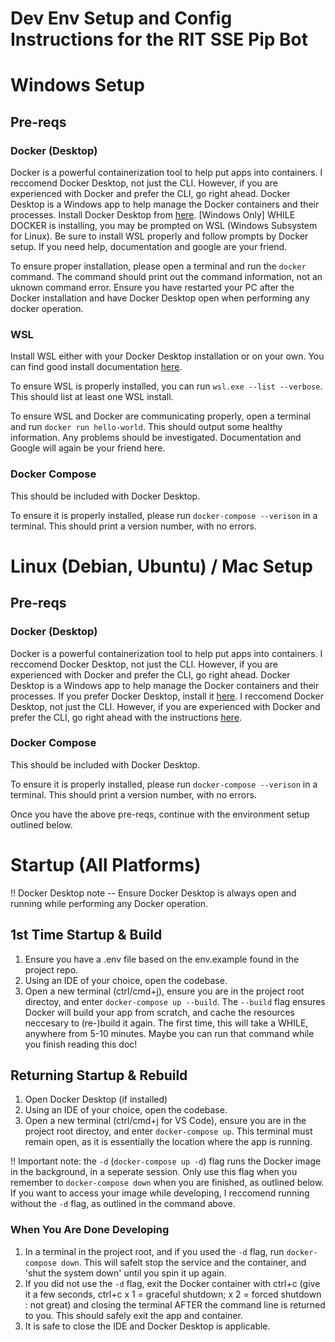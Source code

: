 # Dev Env Setup and Config Instructions for the RIT SSE Pip Bot

# Windows Setup
## Pre-reqs
### Docker (Desktop)
Docker is a powerful containerization tool to help put apps into containers. I reccomend Docker Desktop, not just the CLI. However, if you are experienced with Docker and prefer the CLI, go right ahead. Docker Desktop is a Windows app to help manage the Docker containers and their processes. 
Install Docker Desktop from [here](https://www.docker.com/products/docker-desktop/).
[Windows Only] WHILE DOCKER is installing, you may be prompted on WSL (Windows Subsystem for Linux). Be sure to install WSL properly and follow prompts by Docker setup. If you need help, documentation and google are your friend.

To ensure proper installation, please open a terminal and run the `docker` command. The command should print out the command information, not an uknown command error. Ensure you have restarted your PC after the Docker installation and have Docker Desktop open when performing any docker operation.

### WSL
Install WSL either with your Docker Desktop installation or on your own. You can find good install documentation [here](https://learn.microsoft.com/en-us/windows/wsl/install).

To ensure WSL is properly installed, you can run `wsl.exe --list --verbose`. This should list at least one WSL install. 

To ensure WSL and Docker are communicating properly, open a terminal and run `docker run hello-world`. This should output some healthy information. Any problems should be investigated. Documentation and Google will again be your friend here.

### Docker Compose
This should be included with Docker Desktop.

To ensure it is properly installed, please run `docker-compose --verison` in a terminal. This should print a version number, with no errors.


# Linux (Debian, Ubuntu) / Mac Setup
## Pre-reqs
### Docker (Desktop)
Docker is a powerful containerization tool to help put apps into containers. I reccomend Docker Desktop, not just the CLI. However, if you are experienced with Docker and prefer the CLI, go right ahead. Docker Desktop is a Windows app to help manage the Docker containers and their processes. 
If you prefer Docker Desktop, install it [here](https://www.docker.com/products/docker-desktop/). I reccomend Docker Desktop, not just the CLI. However, if you are experienced with Docker and prefer the CLI, go right ahead with the instructions [here](https://docs.docker.com/desktop/setup/install/mac-install/).

### Docker Compose
This should be included with Docker Desktop.

To ensure it is properly installed, please run `docker-compose --verison` in a terminal. This should print a version number, with no errors.

Once you have the above pre-reqs, continue with the environment setup outlined below.

# Startup (All Platforms)
!! Docker Desktop note -- Ensure Docker Desktop is always open and running while performing any Docker operation. 

## 1st Time Startup & Build
1. Ensure you have a .env file based on the env.example found in the project repo.
2. Using an IDE of your choice, open the codebase.
3. Open a new terminal (ctrl/cmd+j), ensure you are in the project root directoy, and enter `docker-compose up --build`. The `--build` flag ensures Docker will build your app from scratch, and cache the resources neccesary to (re-)build it again. The first time, this will take a WHILE, anywhere from 5-10 minutes. Maybe you can run that command while you finish reading this doc!

## Returning Startup & Rebuild
1. Open Docker Desktop (if installed)
2. Using an IDE of your choice, open the codebase.
3. Open a new terminal (ctrl/cmd+j for VS Code), ensure you are in the project root directoy, and enter `docker-compose up`. This terminal must remain open, as it is essentially the location where the app is running.

!! Important note: the `-d` (`docker-compose up -d`) flag runs the Docker image in the background, in a seperate session. Only use this flag when you remember to `docker-compose down` when you are finished, as outlined below. If you want to access your image while developing, I reccomend running without the `-d` flag, as outlined in the command above.

### When You Are Done Developing
1. In a terminal in the project root, and if you used the `-d` flag, run `docker-compose down`. This will safelt stop the service and the container, and 'shut the system down' until you spin it up again.
2. If you did not use the `-d` flag, exit the Docker container with ctrl+c (give it a few seconds, ctrl+c x 1 = graceful shutdown; x 2 = forced shutdown : not great) and closing the terminal AFTER the command line is returned to you. This should safely exit the app and container.
3. It is safe to close the IDE and Docker Desktop is applicable.
